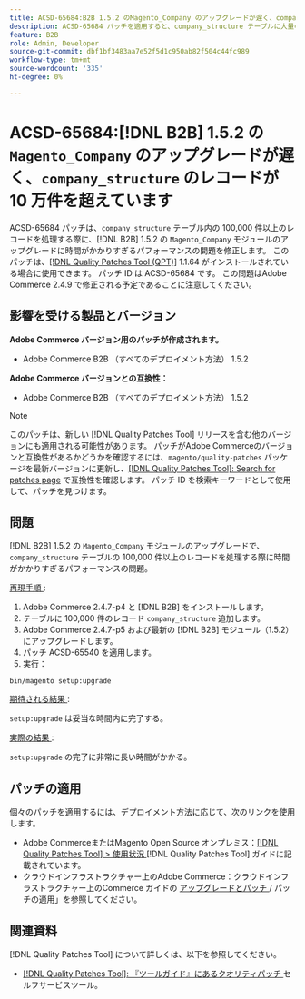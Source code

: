 ```yaml
---
title: ACSD-65684:B2B 1.5.2 のMagento_Company のアップグレードが遅く、company_structure に 100,000 件を超えるレコードがある
description: ACSD-65684 パッチを適用すると、company_structure テーブルに大量のレコード（～100,000）が処理されるため、B2B 1.5.2 のMagento_Company モジュールのアップグレードに時間がかかりすぎるAdobe Commerceの問題を修正できます。
feature: B2B
role: Admin, Developer
source-git-commit: dbf1bf3483aa7e52f5d1c950ab82f504c44fc989
workflow-type: tm+mt
source-wordcount: '335'
ht-degree: 0%

---
```



# ACSD-65684:[!DNL B2B] 1.5.2 の `Magento_Company` のアップグレードが遅く、`company_structure` のレコードが 10 万件を超えています

ACSD-65684 パッチは、`company_structure` テーブル内の 100,000 件以上のレコードを処理する際に、[!DNL B2B] 1.5.2 の `Magento_Company` モジュールのアップグレードに時間がかかりすぎるパフォーマンスの問題を修正します。 このパッチは、[[!DNL Quality Patches Tool (QPT)]](/help/tools/quality-patches-tool/quality-patches-tool-to-self-serve-quality-patches.md) 1.1.64 がインストールされている場合に使用できます。 パッチ ID は ACSD-65684 です。 この問題はAdobe Commerce 2.4.9 で修正される予定であることに注意してください。

## 影響を受ける製品とバージョン

**Adobe Commerce バージョン用のパッチが作成されます。**

* Adobe Commerce B2B （すべてのデプロイメント方法） 1.5.2

**Adobe Commerce バージョンとの互換性：**

* Adobe Commerce B2B （すべてのデプロイメント方法） 1.5.2

>[!NOTE]
>
>このパッチは、新しい [!DNL Quality Patches Tool] リリースを含む他のバージョンにも適用される可能性があります。 パッチがAdobe Commerceのバージョンと互換性があるかどうかを確認するには、`magento/quality-patches` パッケージを最新バージョンに更新し、[[!DNL Quality Patches Tool]: Search for patches page](https://experienceleague.adobe.com/tools/commerce-quality-patches/index.html) で互換性を確認します。 パッチ ID を検索キーワードとして使用して、パッチを見つけます。

## 問題

[!DNL B2B] 1.5.2 の `Magento_Company` モジュールのアップグレードで、`company_structure` テーブルの 100,000 件以上のレコードを処理する際に時間がかかりすぎるパフォーマンスの問題。

<u> 再現手順 </u>:

1. Adobe Commerce 2.4.7-p4 と [!DNL B2B] をインストールします。
1. テーブルに 100,000 件のレコード `company_structure` 追加します。
1. Adobe Commerce 2.4.7-p5 および最新の [!DNL B2B] モジュール（1.5.2）にアップグレードします。
1. パッチ ACSD-65540 を適用します。
1. 実行：

```
bin/magento setup:upgrade
```

<u> 期待される結果 </u>:

`setup:upgrade` は妥当な時間内に完了する。

<u> 実際の結果 </u>:

`setup:upgrade` の完了に非常に長い時間がかかる。

## パッチの適用

個々のパッチを適用するには、デプロイメント方法に応じて、次のリンクを使用します。

* Adobe CommerceまたはMagento Open Source オンプレミス：[[!DNL Quality Patches Tool] > 使用状況 ](/help/tools/quality-patches-tool/usage.md)[!DNL Quality Patches Tool] ガイドに記載されています。
* クラウドインフラストラクチャー上のAdobe Commerce：クラウドインフラストラクチャー上のCommerce ガイドの [ アップグレードとパッチ ](https://experienceleague.adobe.com/docs/commerce-cloud-service/user-guide/develop/upgrade/apply-patches.html)/ パッチの適用」を参照してください。

## 関連資料

[!DNL Quality Patches Tool] について詳しくは、以下を参照してください。

* [[!DNL Quality Patches Tool]: 『ツールガイド』にあるクオリティパッチ ](/help/tools/quality-patches-tool/quality-patches-tool-to-self-serve-quality-patches.md) セルフサービスツール。
